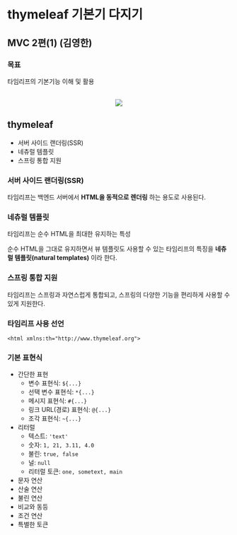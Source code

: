 # thymeleaf 기본기 다지기
## MVC 2편(1) (김영한)

### 목표
타임리프의 기본기능 이해 및 활용<br><br>

<div align="center">
<img src="https://img.shields.io/badge/thymeleaf-005F0F?style=for-the-badge&logo=thymeleaf&logoColor=white">
</div>

## thymeleaf
* 서버 사이드 랜더링(SSR)
* 네츄럴 템플릿
* 스프링 통합 지원

### 서버 사이드 랜더링(SSR)
타임리프는 백엔드 서버에서 **HTML을 동적으로 렌더링** 하는 용도로 사용된다.

### 네츄럴 템플릿
타임리프는 순수 HTML을 최대한 유지하는 특성

순수 HTML을 그대로 유지하면서 뷰 템플릿도 사용할 수 있는 타임리프의 특징을 
**네츄럴 템플릿(natural templates)** 이라 한다.

### 스프링 통합 지원
타임리프는 스프링과 자연스럽게 통합되고, 스프링의 다양한 기능을 편리하게 사용할 수 있게 지원한다.

### 타임리프 사용 선언
`<html xmlns:th="http://www.thymeleaf.org">`

### 기본 표현식
* 간단한 표현
  * 변수 표현식: `${...}`
  * 선택 변수 표현식: `*{...}`
  * 메시지 표현식: `#{...}`
  * 링크 URL(경로) 표현식: `@{...}`
  * 조각 표현식: `~{...}`
* 리터럴
  * 텍스트: `'text'`
  * 숫자: `1, 21, 3.11, 4.0`
  * 불린: `true, false`
  * 널: `null`
  * 리터럴 토큰: `one, sometext, main`
* 문자 연산
* 산술 연산
* 불린 연산
* 비교와 동등
* 조건 연산
* 특별한 토큰
